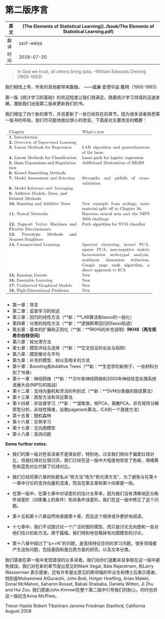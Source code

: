 # 第二版序言

原文     | [The Elements of Statistical Learning](../book/The Elements of Statistical Learning.pdf)
      ---|---
翻译     | szcf-weiya
时间     | 2016-07-20

> In God we trust, all others bring data.
> –William Edwards Deming (1900-1993)

我们相信上帝，所有的其他都带来数据。
——威廉·爱德华兹·戴明（1900-1993）

<!--
> We have been gratified by the popularity of the first edition of *The Elements of Statistical Learning*. This, along with the fast pace of research in the statistical learning field, motivated us to update our book with a second edition.
-->

第一版《统计学习的基础》的欢迎程度让我们很满足。随着统计学习领域的迅速发展，激励我们出版第二版来更新我们的书。

<!--
> We have added four new chapters and updated some of the existing chapters. Because many readers are familiar with the layout of the first edition, we have tried to change it as little as possible. Here is a summary of the main changes:
-->

我们增加了四个新的章节，并且更新了一些已经存在的章节。因为很多读者熟悉第一版书的布局，我们尽可能地做出很小的改变。下面是对主要改变的概要：

![](../img/00/preface_1.png)

- 第一章：导言
- 第二章：监督学习的综述
- 第三章：回归的线性方法（**新：**LAR算法和lasso的一般化）
- 第四章：分类的线性方法（**新：**逻辑斯蒂回归的lasso轨迹）
- 第五章：基本的扩展和正则化（**新：**RKHS的补充说明）**RKHS（再生核希尔伯特空间）**
- 第六章：核光滑方法
- 第七章：模型评估与选择（**新：**交叉验证的长处与陷阱）
- 第八章：模型推论与平均
- 第九章：补充的模型、树以及相关的方法
- 第十章：Boosting和Additive Trees（**新：**生态学的新例子，一些材料分到了16章）
- 第十一章：神经网络（**新：**贝叶斯神经网络和2003年神经信息处理系统进展大会(NIPS)的挑战）
- 第十二章：支持向量机和灵活的判别式（**新：**SVM分类器的路径算法）
- 第十三章：原型方法和邻近算法
- 第十四章：非监督学习（**新：**谱聚类，核PCA，离散PCA，非负矩阵分解原型分析，非线性降维，谷歌pagerank算法，ICA的一个直接方法）
- 第十五章：随机森林
- 第十六章：实例学习
- 第十七章：无向图模型
- 第十八章：高纬问题

**Some further notes:**

<!--
> Our first edition was unfriendly to colorblind readers; in particular, we tended to favor red/green contrasts which are particularly troublesome. We have changed the color palette in this edition to a large extent, replacing the above with an orange/blue contrast.
-->

- 我们的第一版对色盲读者不是很友好，特别地，过去我们倾向于偏爱红绿对比，但是红绿对比很讨厌。我们已经在这一版中大程度地改变了色板，用橘黄色和蓝色对比代替了红绿对比。

<!--
> We have changed the name of Chapter 6 from “Kernel Methods” to “Kernel Smoothing Methods”, to avoid confusion with the machinelearning kernel method that is discussed in the context of support vector machines (Chapter 11) and more generally in Chapters 5 and 14.
-->

- 我们已经将第六章的标题名从“核方法”改为“核光滑方法”，为了避免与在第十一章中讨论的支持向量机混淆，而且在第五章和第十四章更一般。

<!--
> In the first edition, the discussion of error-rate estimation in Chapter 7 was sloppy, as we did not clearly differentiate the notions of conditional error rates (conditional on the training set) and unconditional rates. We have fixed this in the new edition.
-->

- 在第一版中，在第七章中对误差阶的估计太草率，因为我们没有清晰地区分条件误差阶（训练集上的条件）和非条件误差阶。我们在这一版中修正了这个问题。

<!--
> Chapters 15 and 16 follow naturally from Chapter 10, and the chapters are probably best read in that order.
-->

- 第十五和第十六章自然地承接第十章，而且这个顺序或许更好地阅读。

<!--
> In Chapter 17, we have not attempted a comprehensive treatment of graphical models, and discuss only undirected models and some new methods for their estimation. Due to a lack of space, we have specifically omitted coverage of directed graphical models.
-->

- 十七章中，我们不试图讨论一个广泛的图的模型，而只是讨论无向图和一些对他们估计的新方法。限于篇幅，我们特别地忽略掉有向图模型的讨论。

<!--
> Chapter 18 explores the “p  N” problem, which is learning in high dimensional feature spaces. These problems arise in many areas, including genomic and proteomic studies, and document classification.
-->

- 第十八章中探讨了“p>>N”的问题，是高纬特征空间的学习问题。很多领域都产生这些问题，包括基因和蛋白质方面的研究，以及文本分类。

<!--
>We thank the many readers who have found the (too numerous) errors in the first edition. We apologize for those and have done our best to avoid errors in this new edition. We thank Mark Segal, Bala Rajaratnam, and Larry Wasserman for comments on some of the new chapters, and many Stanford graduate and post-doctoral students who offered comments, in particular Mohammed AlQuraishi, John Boik, Holger Hoefling, Arian Maleki, Donal McMahon, Saharon Rosset, Babak Shababa, Daniela Witten, Ji Zhu and Hui Zou. We thank John Kimmel for his patience in guiding us through this new edition. RT dedicates this edition to the memory of Anna McPhee.

>Trevor Hastie
>Robert Tibshirani
>Jerome Friedman
>Stanford, California
>August 2008
-->

我们感谢在第一版中发现错误的众多读者。我们向你们道歉并且争取在这一版中避免错误。我们对在新的章节提出意见的Mark Segal, Bala Rajaratnam, 和Larry Wasserman 表示感谢，还有许多提出意见的斯坦福的毕业生和博士后表示感谢，特别是Mohammed AlQuraishi, John Boik, Holger Hoefling, Arian Maleki, Donal McMahon, Saharon Rosset, Babak Shababa, Daniela Witten, Ji Zhu and Hui Zou. 我们感谢John Kimmel在整个第二版中引导我们的耐心。同时也将这一版纪念Anna McPhee。

Trevor Hastie
Robert Tibshirani
Jerome Friedman
Stanford, California
August 2008
